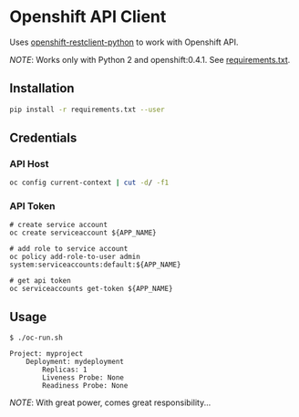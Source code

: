 # Openshift API Client

Uses [openshift-restclient-python][openshift-restclient-python] to work with Openshift API.

*NOTE*: Works only with Python 2 and openshift:0.4.1. See [requirements.txt][requirements.txt].

## Installation

```bash
pip install -r requirements.txt --user
```

## Credentials
### API Host

```bash
oc config current-context | cut -d/ -f1
```

### API Token
``` 
# create service account
oc create serviceaccount ${APP_NAME}

# add role to service account
oc policy add-role-to-user admin system:serviceaccounts:default:${APP_NAME}

# get api token
oc serviceaccounts get-token ${APP_NAME}
```

## Usage
```
$ ./oc-run.sh

Project: myproject
	Deployment: mydeployment
		Replicas: 1
		Liveness Probe: None
		Readiness Probe: None
```


*NOTE*: With great power, comes great responsibility...

[openshift-restclient-python]: https://github.com/openshift/openshift-restclient-python
[requirements.txt]: ./requirements.txt